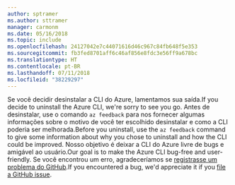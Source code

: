 ```yaml
---
author: sptramer
ms.author: sttramer
manager: carmonm
ms.date: 05/16/2018
ms.topic: include
ms.openlocfilehash: 24127042e7c44071616d46c967c84fb648f5e353
ms.sourcegitcommit: fb3fed8701aff6c46af856e8fdc3e56ff9a678bc
ms.translationtype: HT
ms.contentlocale: pt-BR
ms.lasthandoff: 07/11/2018
ms.locfileid: "38229297"
---
```

<span data-ttu-id="8f005-101">Se você decidir desinstalar a CLI do Azure, lamentamos sua saída.</span><span class="sxs-lookup"><span data-stu-id="8f005-101">If you decide to uninstall the Azure CLI, we're sorry to see you go.</span></span> <span data-ttu-id="8f005-102">Antes de desinstalar, use o comando `az feedback` para nos fornecer algumas informações sobre o motivo de você ter escolhido desinstalar e como a CLI poderia ser melhorada.</span><span class="sxs-lookup"><span data-stu-id="8f005-102">Before you uninstall, use the `az feedback` command to give some information about why you chose to uninstall and how the CLI could be improved.</span></span> <span data-ttu-id="8f005-103">Nosso objetivo é deixar a CLI do Azure livre de bugs e amigável ao usuário.</span><span class="sxs-lookup"><span data-stu-id="8f005-103">Our goal is to make the Azure CLI bug-free and user-friendly.</span></span> <span data-ttu-id="8f005-104">Se você encontrou um erro, agradeceríamos se [registrasse um problema do GitHub](https://github.com/Azure/azure-cli/issues).</span><span class="sxs-lookup"><span data-stu-id="8f005-104">If you encountered a bug, we'd appreciate it if you [file a GitHub issue](https://github.com/Azure/azure-cli/issues).</span></span>
